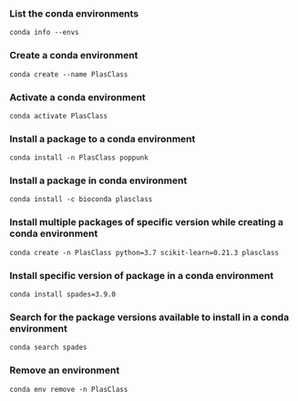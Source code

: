 ### List the conda environments
```
conda info --envs
```
### Create a conda environment
```
conda create --name PlasClass
```
### Activate a conda environment
```
conda activate PlasClass
```
### Install a package to a conda environment
```
conda install -n PlasClass poppunk
```
### Install a package in conda environment
```
conda install -c bioconda plasclass
```
### Install multiple packages of specific version while creating a conda environment
```
conda create -n PlasClass python=3.7 scikit-learn=0.21.3 plasclass
```
### Install specific version of package in a conda environment
```
conda install spades=3.9.0
```
###  Search for the package versions available to install in a conda environment
```
conda search spades
```
### Remove an environment 
```
conda env remove -n PlasClass
```
